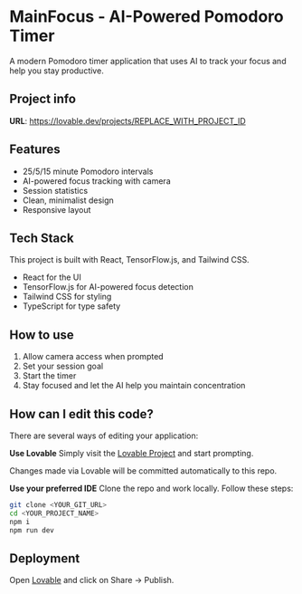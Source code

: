 # MainFocus - AI-Powered Pomodoro Timer

A modern Pomodoro timer application that uses AI to track your focus and help you stay productive.

## Project info

**URL**: https://lovable.dev/projects/REPLACE_WITH_PROJECT_ID

## Features

- 25/5/15 minute Pomodoro intervals
- AI-powered focus tracking with camera
- Session statistics
- Clean, minimalist design
- Responsive layout

## Tech Stack

This project is built with React, TensorFlow.js, and Tailwind CSS.

- React for the UI
- TensorFlow.js for AI-powered focus detection
- Tailwind CSS for styling
- TypeScript for type safety

## How to use

1. Allow camera access when prompted
2. Set your session goal
3. Start the timer
4. Stay focused and let the AI help you maintain concentration

## How can I edit this code?

There are several ways of editing your application:

**Use Lovable**
Simply visit the [Lovable Project](https://lovable.dev/projects/REPLACE_WITH_PROJECT_ID) and start prompting.

Changes made via Lovable will be committed automatically to this repo.

**Use your preferred IDE**
Clone the repo and work locally. Follow these steps:

```sh
git clone <YOUR_GIT_URL>
cd <YOUR_PROJECT_NAME>
npm i
npm run dev
```

## Deployment

Open [Lovable](https://lovable.dev/projects/REPLACE_WITH_PROJECT_ID) and click on Share -> Publish.